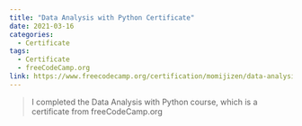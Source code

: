 ```yaml
---
title: "Data Analysis with Python Certificate"
date: 2021-03-16
categories:
  - Certificate
tags:
  - Certificate
  - freeCodeCamp.org
link: https://www.freecodecamp.org/certification/momijizen/data-analysis-with-python-v7
---
```

>I completed the Data Analysis with Python course, which is a  certificate from freeCodeCamp.org
